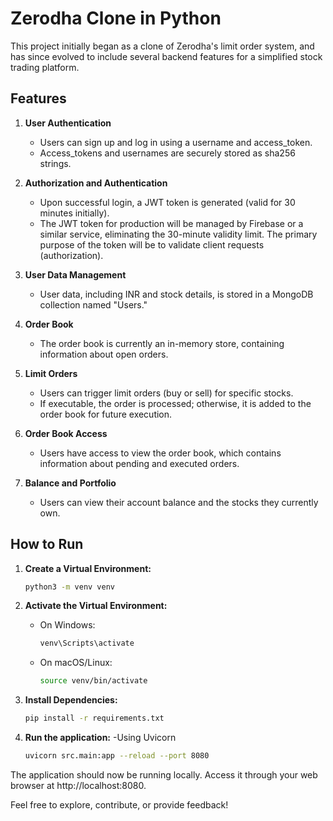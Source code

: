 # Zerodha Clone in Python

This project initially began as a clone of Zerodha's limit order system, and has since evolved to include several backend features for a simplified stock trading platform.

## Features

1. **User Authentication**
   - Users can sign up and log in using a username and access_token.
   - Access_tokens and usernames are securely stored as sha256 strings.
   
2. **Authorization and Authentication**
   - Upon successful login, a JWT token is generated (valid for 30 minutes initially).
   - The JWT token for production will be managed by Firebase or a similar service, eliminating the 30-minute validity limit. The primary purpose of the token will be to validate client requests (authorization).

3. **User Data Management**
   - User data, including INR and stock details, is stored in a MongoDB collection named "Users."
   
4. **Order Book**
   - The order book is currently an in-memory store, containing information about open orders.
   
5. **Limit Orders**
   - Users can trigger limit orders (buy or sell) for specific stocks.
   - If executable, the order is processed; otherwise, it is added to the order book for future execution.

6. **Order Book Access**
   - Users have access to view the order book, which contains information about pending and executed orders.

7. **Balance and Portfolio**
   - Users can view their account balance and the stocks they currently own.

## How to Run

1. **Create a Virtual Environment:**

    ```bash
    python3 -m venv venv
    ```

2. **Activate the Virtual Environment:**

   - On Windows:

     ```bash
     venv\Scripts\activate
     ```

   - On macOS/Linux:

     ```bash
     source venv/bin/activate
     ```

3. **Install Dependencies:**

   ```bash
   pip install -r requirements.txt

4. **Run the application:**
   -Using Uvicorn
    ```bash
    uvicorn src.main:app --reload --port 8080
    ```
The application should now be running locally. Access it through your web browser at http://localhost:8080.


Feel free to explore, contribute, or provide feedback!

